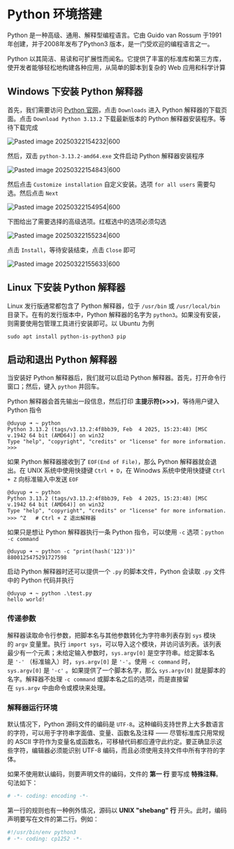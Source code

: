 # Python 环境搭建

Python 是一种高级、通用、解释型编程语言。它由 Guido van Rossum 于1991 年创建，并于2008年发布了Python3 版本，是一门受欢迎的编程语言之一。

Python 以其简洁、易读和可扩展性而闻名。它提供了丰富的标准库和第三方库，使开发者能够轻松地构建各种应用，从简单的脚本到复杂的 Web 应用和科学计算

## Windows 下安装 Python 解释器

首先，我们需要访问 [Python 官网](https://python.org)，点击 `Downloads` 进入 Python 解释器的下载页面。点击 `Download Python 3.13.2` 下载最新版本的 Python 解释器安装程序。等待下载完成

![Pasted image 20250322154232|600](http://cdn.jsdelivr.net/gh/duyupeng36/images@master/obsidian/1755785850307-d76c2853921843aa8040ef6a62669ca6.png)

然后，双击 `python-3.13.2-amd64.exe` 文件启动 Python 解释器安装程序

![Pasted image 20250322154843|600](http://cdn.jsdelivr.net/gh/duyupeng36/images@master/obsidian/1755785850310-bee6fc14b4464be8b85ad2f0d5861948.png)

然后点击 `Customize installation` 自定义安装。选项 `for all users` 需要勾选。然后点击 `Next`

![Pasted image 20250322154954|600](http://cdn.jsdelivr.net/gh/duyupeng36/images@master/obsidian/1755785850311-df89187395f34137970c313add8a6f87.png)

下图给出了需要选择的高级选项。红框选中的选项必须勾选

![Pasted image 20250322155234|600](http://cdn.jsdelivr.net/gh/duyupeng36/images@master/obsidian/1755785850313-1587949b09ee4c16993e08fbba04c9aa.png)

点击 `Install`，等待安装结束，点击 `Close` 即可

![Pasted image 20250322155633|600](http://cdn.jsdelivr.net/gh/duyupeng36/images@master/obsidian/1755785850313-4e6d865bba4346679ad5b9ee4ab222da.png)

## Linux 下安装 Python 解释器

Linux 发行版通常都包含了 Python 解释器，位于 `/usr/bin` 或 `/usr/local/bin` 目录下。在有的发行版本中，Python 解释器的名字为 `python3`。如果没有安装，则需要使用包管理工具进行安装即可。以 Ubuntu 为例

```shell
sudo apt install python-is-python3 pip
```

## 启动和退出 Python 解释器

当安装好 Python 解释器后，我们就可以启动 Python 解释器。首先，打开命令行窗口；然后，键入 `python` 并回车。

Python 解释器会首先输出一段信息，然后打印 **主提示符(>>>)**，等待用户键入 Python 指令 

```shell
@duyup ➜ ~ python
Python 3.13.2 (tags/v3.13.2:4f8bb39, Feb  4 2025, 15:23:48) [MSC v.1942 64 bit (AMD64)] on win32
Type "help", "copyright", "credits" or "license" for more information.
>>>
```

如果 Python 解释器接收到了 `EOF(End of File)`，那么 Python 解释器就会退出。在 UNIX 系统中使用快捷键 `Ctrl + D`，在 Winodws 系统中使用快捷键 `Ctrl + Z` 向标准输入中发送 `EOF`

```shell
@duyup ➜ ~ python
Python 3.13.2 (tags/v3.13.2:4f8bb39, Feb  4 2025, 15:23:48) [MSC v.1942 64 bit (AMD64)] on win32
Type "help", "copyright", "credits" or "license" for more information.
>>> ^Z   # Ctrl + Z 退出解释器
```

如果只是想让 Python 解释器执行一条 Python 指令，可以使用 `-c` 选项：`python -c command` 

```shell
@duyup ➜ ~ python -c "print(hash('123'))"
8800125475291727598
```

启动 Python 解释器时还可以提供一个 `.py` 的脚本文件，Python 会读取 `.py` 文件中的 Python 代码并执行

```shell
@duyup ➜ ~ python .\test.py
hello world!
```

### 传递参数

解释器读取命令行参数，把脚本名与其他参数转化为字符串列表存到 `sys` 模块的 `argv` 变量里。执行 `import sys`，可以导入这个模块，并访问该列表。该列表最少有一个元素；未给定输入参数时，`sys.argv[0]` 是空字符串。给定脚本名是 `'-'` （标准输入）时，`sys.argv[0]` 是 `'-'`。使用 `-c command` 时，`sys.argv[0]` 是 `'-c'` 。如果提供了一个脚本名字，那么 `sys.argv[0]` 就是脚本的名字。解释器不处理 `-c command` 或脚本名之后的选项，而是直接留在 `sys.argv` 中由命令或模块来处理。

### 解释器运行环境

默认情况下，Python 源码文件的编码是 `UTF-8`。这种编码支持世界上大多数语言的字符，可以用于字符串字面值、变量、函数名及注释 —— 尽管标准库只用常规的 ASCII 字符作为变量名或函数名，可移植代码都应遵守此约定。要正确显示这些字符，编辑器必须能识别 UTF-8 编码，而且必须使用支持文件中所有字符的字体。

如果不使用默认编码，则要声明文件的编码，文件的 **第一 行** 要写成 **特殊注释**。句法如下：

```python
# -*- coding: encoding -*-
```

第一行的规则也有一种例外情况，源码以 **UNIX "shebang" 行** 开头。此时，编码声明要写在文件的第二行。例如：

```python
#!/usr/bin/env python3
# -*- coding: cp1252 -*-
```
